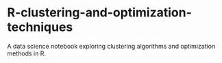 # R-clustering-and-optimization-techniques
A data science notebook exploring clustering algorithms and optimization methods in R.
